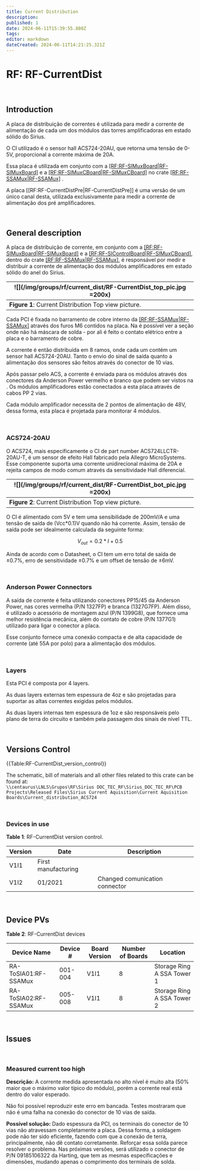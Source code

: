 ```yaml
---
title: Current Distribution
description: 
published: 1
date: 2024-06-11T15:39:55.880Z
tags: 
editor: markdown
dateCreated: 2024-06-11T14:21:25.321Z
---
```


# RF: RF-CurrentDist

<br>

## Introduction

A placa de distribuição de correntes é utilizada para medir a corrente de alimentação de cada um dos módulos das torres amplificadoras em estado sólido do Sirius. 

O CI utilizado é o sensor hall ACS724-20AU, que retorna uma tensão de 0-5V, proporcional a corrente máxima de 20A. 

Essa placa é utilizada em conjunto com a [[RF:RF-SIMuxBoard|RF-SIMuxBoard]](link) e a [[RF:RF-SIMuxCBoard|RF-SIMuxCBoard]](link) no crate [[RF:RF-SSAMux|RF-SSAMux]](link)
.

A placa [[RF:RF-CurrentDistPre|RF-CurrentDistPre]] é uma versão de um único canal desta, utilizada exclusivamente para medir a corrente de alimentação dos pré amplificadores.

<br>

## General description

A placa de distribuição de corrente, em conjunto com a [[RF:RF-SIMuxBoard|RF-SIMuxBoard]](link) e a [[RF:RF-SIControlBoard|RF-SIMuxCBoard]](link), dentro do crate [[RF:RF-SSAMux|RF-SSAMux]](link), é responsável por medir e distribuir a corrente de alimentação dos módulos amplificadores em estado sólido do anel do Sirius.


|![](/img/groups/rf/current_dist/RF-CurrentDist_top_pic.jpg =200x)|
|-|
|**Figure 1**: Current Distribution Top view picture.|

Cada PCI é fixada no barramento de cobre interno da [[RF:RF-SSAMux|RF-SSAMux]](link) através dos furos M6 contidos na placa. Na <xr id="fig:RF-CurrentDist_bot_pic.jpg" /> é possível ver a seção onde não há máscara de solda - por ali é feito o contato elétrico entre a placa e o barramento de cobre.

A corrente é então distribuída em 8 ramos, onde cada um contém um sensor hall ACS724-20AU. Tanto o envio do sinal de saída quanto a alimentação dos sensores são feitos através do conector de 10 vias.

Após passar pelo ACS, a corrente é enviada para os módulos através dos conectores da Anderson Power vermelho e branco que podem ser vistos na <xr id="fig:RF-CurrentDist_top_pic.jpg" />. Os módulos amplificadores estão conectados a esta placa através de cabos PP 2 vias.

Cada módulo amplificador necessita de 2 pontos de alimentação de 48V, dessa forma, esta placa é projetada para monitorar 4 módulos.

<br>

### ACS724-20AU

O ACS724, mais especificamente o CI de part number ACS724LLCTR-20AU-T, é um sensor de efeito Hall fabricado pela Allegro MicroSystems. Esse componente suporta uma corrente unidirecional máxima de 20A e rejeita campos de modo comum através da sensitividade Hall diferencial. 

|![](/img/groups/rf/current_dist/RF-CurrentDist_bot_pic.jpg =200x)|
|-|
|**Figure 2**: Current Distribution Top view picture.|

O CI é alimentado com 5V e tem uma sensibilidade de 200mV/A e uma tensão de saída de (Vcc*0.1)V quando não há corrente. Assim, tensão de saída pode ser idealmente calculada da seguinte forma:

$$
V_{out} = 0.2 * I + 0.5
$$

Ainda de acordo com o Datasheet, o CI tem um erro total de saída de ±0.7%, erro de sensitividade ±0.7% e um offset de tensão de ±6mV.

<br>

### Anderson Power Connectors

A saída de corrente é feita utilizando conectores PP15/45 da Anderson Power, nas cores vermelha (P/N 1327FP) e branca (1327G7FP). Além disso, é utilizado o acessório de montagem azul (P/N 1399G8), que fornece uma melhor resistência mecânica, além do contato de cobre (P/N 1377G1) utilizado para ligar o conector a placa.

Esse conjunto fornece uma conexão compacta e de alta capacidade de corrente (até 55A por polo) para a alimentação dos módulos.

<br>

### Layers

Esta PCI é composta por 4 layers. 

As duas layers externas tem espessura de 4oz e são projetadas para suportar as altas correntes exigidas pelos módulos.

As duas layers internas tem espessura de 1oz e são responsáveis pelo plano de terra do circuito e também pela passagem dos sinais de nível TTL.

<br>

## Versions Control

{{Table:RF-CurrentDist_version_control}}

The schematic, bill of materials and all other files related to this crate can be found at: <br>
`\\centaurus\LNLS\Grupos\RF\Sirius DOC_TEC_RF\Sirius_DOC_TEC_RF\PCB Projects\Released Files\Sirius Current Aquisition\Current Aquisition Boards\Current_distribution_ACS724`

<br>

### Devices in use

**Table 1**: RF-CurrentDist version control. 

|Version| Date| Description |
|-|-|-
|V1I1| 	First manufacturing |
|V1I2| 01/2021| Changed comunication connector |

<br>

## Device PVs

**Table 2**: RF-CurrentDist devices

|Device Name| Device #| Board Version| Number of Boards| Location |
|-|-|-|-|-|
|RA-ToSIA01:RF-SSAMux| 001-004| V1I1| 8| Storage Ring A SSA Tower 1 |
|RA-ToSIA02:RF-SSAMux| 005-008| V1I1| 8| Storage Ring A SSA Tower 2 |
<br>

## Issues

<br>

### Measured current too high

**Descrição:** A corrente medida apresentada no alto nível é muito alta (50% maior que o máximo valor típico do módulo), porém a corrente real está dentro do valor esperado.

Não foi possível reproduzir este erro em bancada. Testes mostraram que não é uma falha na conexão do conector de 10 vias de saída.

**Possível solução:** Dado espessura da PCI, os terminais do conector de 10 vias não atravessam completamente a placa. Dessa forma, a soldagem pode não ter sido eficiente, fazendo com que a conexão de terra, principalmente, não dê contato corretamente. Reforçar essa solda parece resolver o problema. Nas próximas versões, será utilizado o conector de P/N 09185106322 da Harting, que tem as mesmas especificações e dimensões, mudando apenas o comprimento dos terminais de solda.
